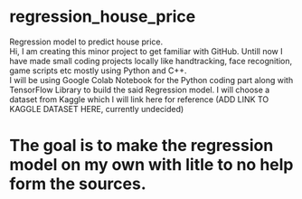 # regression_house_price
Regression model to predict house price.<br>
Hi, I am creating this minor project to get familiar with GitHub. Untill now I have made small coding projects locally like handtracking, face recognition, game scripts etc mostly using Python and C++.<br>
I will be using Google Colab Notebook for the Python coding part along with TensorFlow Library to build the said Regression model. I will choose a dataset from Kaggle which I will link here for reference (ADD LINK TO KAGGLE DATASET HERE, currently undecided)<br>
# The goal is to make the regression model on my own with litle to no help form the sources. 
